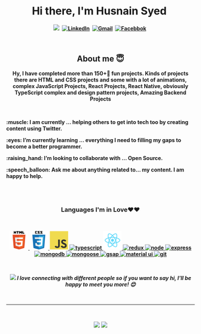 <p>
  <h1 align="center"><b>Hi there, I'm Husnain Syed <img src="https://docs.google.com/uc?export=download&id=166Ecq6uBl61U14OUlkHOHIBv2ArKoumJ" alt="" width="30"></h1>
</p>
<p align="center">
<a href="https://daimsyed.surge.sh/"><img src="https://img.shields.io/badge/PORTFOLIO-CC6699?style=for-the-badge&logoColor=white alt="Portfolio" /></a>&nbsp;
<a href="https://www.linkedin.com/in/husnain-syed/"><img src="https://img.shields.io/badge/LinkedIn-0B65C2?style=for-the-badge&logo=linkedin&logoColor=white" alt="LinkedIn" /></a>&nbsp;
<a href="mailto:daimshah784@gmail.com"><img src="https://img.shields.io/badge/Gmail-EA4435?style=for-the-badge&logo=gmail&logoColor=white" alt="Gmail" /></a>&nbsp;
<a href="https://www.facebook.com/husnain.syed.58726"><img src="https://img.shields.io/badge/Facebook-129FF8?style=for-the-badge&logo=facebook&logoColor=white" alt="Facebbok" /></a>&nbsp;
</p>
<!-- 
<h2 align="center">My favorite projects 💻</h2>
<br />

<p align="center">
  <img width="400" src="https://github.com/YuriDevAT/sos-animals/blob/main/public/thumbnail-sos.png" />
  <img width="400" src="https://github.com/the-collab-lab/tcl-19-smart-shopping-list/blob/main/public/Thumbnail.png" />
 <a href="https://github.com/DaimSyed/Daim-book">
  <img align="" src="https://github-readme-stats.vercel.app/api/pin/?username=daimsyed&repo=Daim-book&theme=tokyonight" />
</a>
  <a href="https://github.com/DaimSyed/netflix-clone">
  <img align="" src="https://github-readme-stats.vercel.app/api/pin/?username=daimsyed&repo=netflix-clone&theme=tokyonight" />
</a>
  <img width="400" src="https://github.com/YuriDevAT/nikki-my-diary/blob/main/public/thumbnail-nikki.png" />
  <img width="400" src="https://github.com/YuriDevAT/instagram-clone/blob/main/thumbnail-instagram.png" />
  <a href="https://github.com/DaimSyed/slack-clone">
  <img align="" src="https://github-readme-stats.vercel.app/api/pin/?username=daimsyed&repo=slack-clone&theme=tokyonight" />
</a>
<a href="https://github.com/YuriDevAT/instagram-clone">
  <img align="" src="https://github-readme-stats.vercel.app/api/pin/?username=YuriDevAT&repo=instagram-clone&theme=tokyonight" />
</a>
</p> -->

<br />

<h2 align="center">About me 😇</h2>
<p align="center">
Hy, I have completed more than 150+🥳 fun projects. Kinds of projects there are HTML and CSS projects and some with a lot of animations, complex JavaScript Projects, React Projects, React Native, obviously TypeScript complex and design pattern projects, Amazing Backend Projects
</p>
<br />
<p>:muscle: I am currently ... helping others to get into tech too by creating content using Twitter.</p>
<p>:eyes: I’m currently learning ... everything I need to filling my gaps to become a better programmer.</p>
<p>:raising_hand: I’m looking to collaborate with ... Open Source.</p>
<p>:speech_balloon: Ask me about anything related to... my content. I am happy to help.</p>
<br />
<br />
<p>
<h3 align="center"> Languages I'm in Love❤️❤️</h3>
</p>
<br />
<p align="center">
<a href="https://www.w3.org/html/" target="_blank"> <img src="https://raw.githubusercontent.com/devicons/devicon/master/icons/html5/html5-original-wordmark.svg" alt="html5" width="50" height="50"/> </a>
<a href="https://www.w3schools.com/css/" target="_blank"> <img src="https://raw.githubusercontent.com/devicons/devicon/master/icons/css3/css3-original-wordmark.svg" alt="css3" width="50" height="50"/> </a>
<a href="https://developer.mozilla.org/en-US/docs/Web/JavaScript" target="_blank"> <img src="https://raw.githubusercontent.com/devicons/devicon/master/icons/javascript/javascript-original.svg" alt="javascript" width="50" height="50"/> </a>
 <a href="https://www.typescriptlang.org/" target="_blank"> <img src="https://www.vectorlogo.zone/logos/typescriptlang/typescriptlang-icon.svg" alt="typescript" width="50" height="50"/> </a>
<a href="https://reactjs.org/" target="_blank"> <img src="https://raw.githubusercontent.com/github/explore/80688e429a7d4ef2fca1e82350fe8e3517d3494d/topics/react/react.png" alt="react" width="50" height="50"/> </a>
<a href="https://redux.js.org/" target="_blank"> <img src="https://cdn.worldvectorlogo.com/logos/redux.svg" alt="redux" width="50" height="50"/> </a>
<a href="https://nodejs.org/en/" target="_blank"> <img src="https://cdn.worldvectorlogo.com/logos/nodejs-1.svg" alt="node" width="50" height="50"/> </a>
<a href="https://expressjs.com/" target="_blank"> <img src="https://cdn.worldvectorlogo.com/logos/express-109.svg" alt="express" width="50" height="50"/> </a>
  <a href="https://www.mongodb.com/" target="_blank"> <img src="https://cdn.worldvectorlogo.com/logos/mongodb-icon-1.svg" alt="mongodb" width="50" height="50"/> </a>
   <a href="https://mongoosejs.com/" target="_blank"> <img src="https://cdn.worldvectorlogo.com/logos/mongoose-1.svg" alt="mongoose" width="50" height="50"/> </a>
    <a href="https://greensock.com/" target="_blank"> <img src="https://cdn.worldvectorlogo.com/logos/gsap-greensock.svg" alt="gsap" width="50" height="50"/> </a>
      <a href="https://mui.com/" target="_blank"> <img src="https://cdn.worldvectorlogo.com/logos/material-ui-1.svg" alt="material ui" width="50" height="50"/> </a>
       <a href="https://git-scm.com/" target="_blank"> <img src="https://cdn.worldvectorlogo.com/logos/git-icon.svg" alt="git" width="50" height="50"/> </a>
   </p>
<br />
<p align="center">
<img src="https://media.giphy.com/media/LnQjpWaON8nhr21vNW/giphy.gif" width="60"> <em><b>I love connecting with different people</b> so if you want to say <b>hi, I'll be happy to meet you more!</b> 😊</em>
</p>
<br />

---

<br />
<p align="center">
<img src="https://github-readme-stats.vercel.app/api?username=daimsyed&theme=radical&show_icons=true" width="410"/>
<img src="https://github-readme-stats.vercel.app/api/top-langs/?username=daimsyed&layout=compact&theme=radical" width="400" />
</p>

